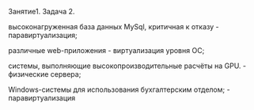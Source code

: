 Занятие1. Задача 2.

высоконагруженная база данных MySql, критичная к отказу - паравиртуализация;

различные web-приложения - виртуализация уровня ОС;

системы, выполняющие высокопроизводительные расчёты на GPU.  - физические сервера;

Windows-системы для использования бухгалтерским отделом; - паравиртуализация






